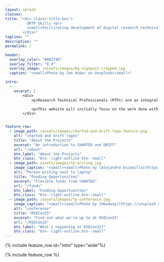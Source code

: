 ```yaml
---
layout: splash
classes: 
title: "<div class='title-box'>
          dRTP Skills <br>
          <small>Facilitating development of digital research technical skills</small>
        </div>"
tagline: ""
description: "" 
permalink: /

header:
  overlay_color: "#00274D" 
  overlay_filter: "0.0"
  overlay_image: /assets/images/bg-signpost-cropped.jpg
  caption: "<small>Photo by Jan Huber on Unsplash</small>"

intro: 
  -
    excerpt: |
        <div>
            <p>Research Technical Professionals (RTPs) are an integral part of the modern process of scientific discovery. The goal of this website is to facilitate the process of discovery and development of digital research technical skills. </p>  

            <p>This website will initially focus on the work done within two projects: DRIFT and CHARTED, and later expand to include an overview of the dRTP ecosystem.</p>  
        </div>


feature_row:
  - image_path: /assets/images/charted-and-drift-logo-feature.png
    alt: "charted and drift logos"
    title: "About the Projects"
    excerpt: "An introduction to CHARTED and DRIFT"
    url: "/about"
    btn_label: "About the Projects"
    btn_class: "btn--light-outline btn--small"
  - image_path: assets/images/fp-writing.jpg
    image_caption: "<small><small>Photo by [Alejandro Escamilla](https://unsplash.com/@alejandroescamilla?utm_source=unsplash&utm_medium=referral&utm_content=creditCopyText) on [Unsplash](https://unsplash.com/photos/y83Je1OC6Wc?utm_source=unsplash&utm_medium=referral&utm_content=creditCopyText)</small></small>"
    alt: "Person writing next to laptop"
    title: "Funding Opportunities"
    excerpt: "Flexible funds from CHARTED"
    url: "/funds"
    btn_label: "Funding Opportunities"
    btn_class: "btn--light-outline btn--small"
  - image_path: /assets/images/fp-conference.jpg
    image_caption: "<small><small>Photo by [Headway](https://unsplash.com/@headwayio?utm_content=creditCopyText&utm_medium=referral&utm_source=unsplash) on [Unsplash](https://unsplash.com/photos/crowd-of-people-sitting-on-chairs-inside-room-F2KRf_QfCqw?utm_content=creditCopyText&utm_medium=referral&utm_source=unsplash)</small></small>"
    alt: "conference"
    title: "RSECon25"
    excerpt: "Find out what we're up to at RSECon25"
    url: "/RSECon25"
    btn_label: "What's happening at RSECon25?"
    btn_class: "btn--light-outline btn--small"
---
```


{% include feature_row id="intro" type="wide"%}


{% include feature_row %}